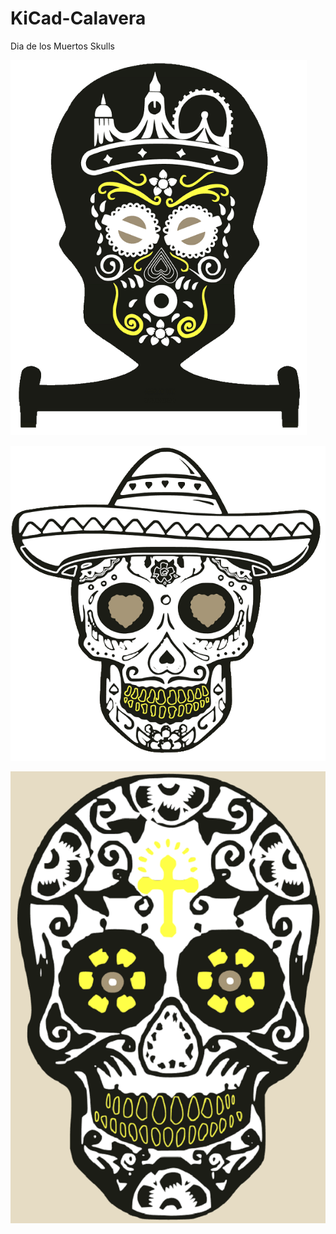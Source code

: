 # KiCad-Calavera
Dia de los Muertos Skulls


<img src="pic/Calavera_F.png"  height="600">

![Bild](pic/CalaveraM_F.png)

![Bild](pic/CalaveraS_F.png)

